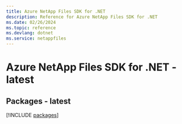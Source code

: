 ```yaml
---
title: Azure NetApp Files SDK for .NET
description: Reference for Azure NetApp Files SDK for .NET
ms.date: 02/26/2024
ms.topic: reference
ms.devlang: dotnet
ms.service: netappfiles
---
```

# Azure NetApp Files SDK for .NET - latest
## Packages - latest
[!INCLUDE [packages](netapp-files-index.md)]